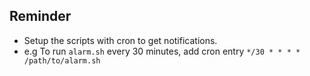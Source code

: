 ## Reminder
* Setup the scripts with cron to get notifications.
* e.g To run `alarm.sh` every 30 minutes, add cron entry `*/30 * * * *	/path/to/alarm.sh`